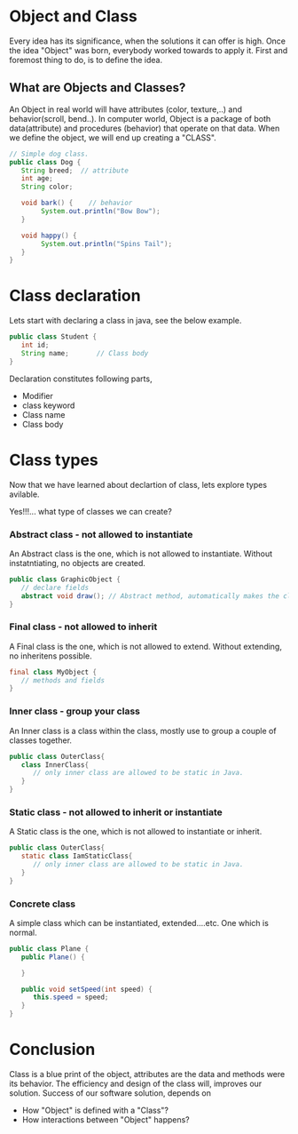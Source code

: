 # Object and Class

Every idea has its significance, when the solutions it can offer is high. Once the idea "Object" was born, everybody worked towards to apply it. First and foremost thing to do, is to define the idea.  

## What are Objects and Classes?
An Object in real world will have attributes (color, texture,..) and behavior(scroll, bend..). In computer world, Object is a package of both data(attribute) and procedures (behavior) that operate on that data. When we define the object, we will end up creating a "CLASS".

```java
// Simple dog class.
public class Dog {
   String breed;  // attribute
   int age;
   String color;

   void bark() {    // behavior
	    System.out.println("Bow Bow");
   }

   void happy() {
	    System.out.println("Spins Tail");
   }
}
```
# Class declaration 
Lets start with declaring a class in java, see the below example.

```java
public class Student {
   int id;
   String name;       // Class body
}
```
Declaration constitutes following parts,
* Modifier  
* class keyword 
* Class name 
* Class body 

# Class types

Now that we have learned about declartion of class, lets explore types avilable. 

Yes!!!...  what type of classes we can create?

### Abstract class - not allowed to instantiate
An Abstract class is the one, which is not allowed to instantiate. Without instatntiating, no objects are created.
```java
public class GraphicObject {
   // declare fields
   abstract void draw(); // Abstract method, automatically makes the class as Abstract.
}
```
### Final class - not allowed to inherit
A Final class is the one, which is not allowed to extend. Without extending, no inheritens possible.
```java
final class MyObject {
   // methods and fields
}
```
### Inner class - group your class
An Inner class is a class within the class, mostly use to group a couple of classes together.
```java
public class OuterClass{
   class InnerClass{
      // only inner class are allowed to be static in Java.
   }
}
```
### Static class - not allowed to inherit or instantiate
A Static class is the one, which is not allowed to instantiate or inherit. 
```java
public class OuterClass{
   static class IamStaticClass{
      // only inner class are allowed to be static in Java.
   }
}
```
### Concrete class
A simple class which can be instantiated, extended....etc. One which is normal.
```java
public class Plane {
   public Plane() {

   }

   public void setSpeed(int speed) {
      this.speed = speed;
   }
}
```

# Conclusion
Class is a blue print of the object, attributes are the data and methods were its behavior. The efficiency and design of the class will, improves our solution. Success of our software solution, depends on

* How "Object" is defined with a "Class"?
* How interactions between "Object" happens?
